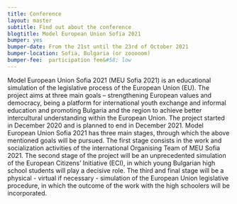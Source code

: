```yaml
---
title: Conference
layout: master
subtitle: Find out about the conference
blogtitle: Model European Union Sofia 2021
bumper: yes
bumper-date: From the 21st until the 23rd of October 2021
bumper-location: Sofia, Bulgaria (or zooooom)
bumper-fee:  participation fee&#58; low 
---
```

Model European Union Sofia 2021 (MEU Sofia 2021) is an educational simulation of the legislative process of the European Union (EU). The project aims at three main goals – strengthening European values and democracy, being a platform for international youth exchange and informal education and promoting Bulgaria and the region to achieve better intercultural understanding within the European Union. The project started in December 2020 and is planned to end in December 2021. Model European Union Sofia 2021 has three main stages, through which the above mentioned goals will be pursued. The first stage consists in the work and socialization activities of the international Organising Team of MEU Sofia 2021. The second stage of the project will be an unprecedented simulation of the European Citizens’ Initiative (ECI), in which young Bulgarian high school students will play a decisive role. The third and final stage will be a physical - virtual if necessary - simulation of the European Union legislative procedure, in which the outcome of the work with the high schoolers will be incorporated.
